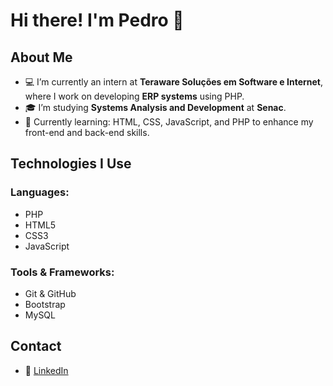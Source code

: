 # Hi there! I'm Pedro 👋

## About Me  
- 💻 I’m currently an intern at **Teraware Soluções em Software e Internet**, where I work on developing **ERP systems** using PHP.  
- 🎓 I’m studying **Systems Analysis and Development** at **Senac**.  
- 🌱 Currently learning: HTML, CSS, JavaScript, and PHP to enhance my front-end and back-end skills.  

## Technologies I Use  
### Languages:  
- PHP  
- HTML5  
- CSS3  
- JavaScript  

### Tools & Frameworks:  
- Git & GitHub  
- Bootstrap  
- MySQL  

## Contact  
- 💼 [LinkedIn](https://www.linkedin.com/in/pedro-henrique-leite-godinho-57a0721b9)  
